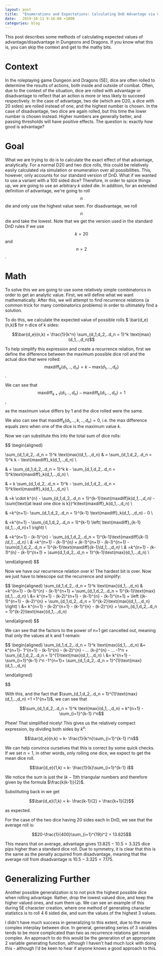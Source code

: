 ```yaml
---
layout: post
title:  "Enumerations and Expectations: Calculating DnD Advantage via Combinatorics"
date:   2019-10-11 9:16:00 +1000
categories: blog
---
```

This post describes some methods of calculating expected values of advantage/disadvantage in Dungeons and Dragons. If you know what this is, you can skip the context and get to the mathy bits. 


# Context
In the roleplaying game Dungeon and Dragons (5E), dice are often rolled to determine the results of actions, both inside and outside of combat.
Often, due to the context of the situation, dice are rolled with advantage or disadvantage to reflect that an action is more or less likely to succeed respectively.
In the case of advantage, two die (which are D20, a dice with 20 sides) are rolled instead of one, and the highest number is chosen.
In the case of disadvantage, two dice are again rolled, but this time the lower number is chosen instead. Higher numbers are generally better, and passing thresholds will have positive effects.
The question is: exactly how good is advantage?

# Goal

What we are trying to do is to calculate the exact effect of that advantage, analytically.
For a normal D20 and two dice rolls, this could be relatively easily calculated via simulation or enumeration over all possibilities.
This, however, only accounts for our standard version of DnD. What if we wanted to use a variant with a 100 sided dice?
Therefore, in order to spice things up, we are going to use an arbitrary $k$ sided die. In addition, for an extended definition of advantage, we're going to roll $$n$$ die and only use the highest value seen.
For disadvantage, we roll $$n$$ die and take the lowest.
Note that we get the version used in the standard DnD rules if we use $$k=20$$ and $$n=2$$. 


# Math
To solve this we are going to use some relatively simple combinatorics in order to get an analytic value.
First, we will define what we want mathematically.
After this, we will attempt to find recurrence relations (a common trick for many combinatorics problems) in order to ultimately find a solution. 


To do this, we calculate the expected value of possible rolls $ \bar{d_e}(n,k)$ for n dice of k sides:

$$\bar{d_e}(n,k) = \frac{1}{k^n} \sum_{d_1,d_2,..d_n = 1}^k \text{max}(d_1,..,d_n)$$


To help simplify this expression and create a recurrence relation, first we define the difference between the maximum possible dice roll and the actual dice that were rolled:
 $$\text{maxdiff}_k(d_1,..,d_n) = k - \text{max}(d_1,..,d_n)$$. 

We can see that $$\text{maxdiff}_{k+1}(d_1,..,d_n)-\text{maxdiff}_{k}(d_1,..,d_n) = 1$$,

as the maximum value differs by 1 and the dice rolled were the same. 

We also can see that 
$\text{maxdiff}_k(d_1,..,k,..,d_n) = 0$,
i.e. the max difference equals zero when one of the dice is the maximum value $k$. 

Now we can substitute this into the total sum of dice rolls:

$$
\begin{aligned}


 \sum_{d_1,d_2,..d_n = 1}^k \text{max}(d_1,..,d_n) &  = \sum_{d_1,d_2,..d_n = 1}^k k - \text{maxdiff}_k(d_1,..,d_n) \\

& = \sum_{d_1,d_2,..d_n = 1}^k k -  \sum_{d_1,d_2,..d_n = 1}^k\text{maxdiff}_k(d_1,..,d_n) \\

& = k \sum_{d_1,d_2,..d_n = 1}^k -  \sum_{d_1,d_2,..d_n = 1}^k\text{maxdiff}_k(d_1,..,d_n) \\

& =k \cdot k^{n} - \sum_{d_1,d_2,..d_n = 1}^{k-1}\text{maxdiff}_k(d_1,..,d_n) - \sum_{\text{at least one dice is k}}^k\text{maxdiff}_k(d_1,..,d_n) \\

& =k^{n+1}- \sum_{d_1,d_2,..d_n = 1}^{k-1} \text{maxdiff}_k(d_1,..,d_n) - 0 \\

& =k^{n+1} -  \sum_{d_1,d_2,..d_n = 1}^{k-1} \left( \text{maxdiff}_{k-1}(d_1,..,d_n)+1 \right) \\

& =k^{n+1} - (k-1)^{n} - \sum_{d_1,d_2,..d_n = 1}^{k-1}\text{maxdiff}_{k-1}(d_1,..,d_n)  \\
& =k^{n+1} - (k-1)^{n} + (k-1)^{n+1} - (k-1)^{n+1} - \sum_{d_1,d_2,..d_n = 1}^{k-1}\text{maxdiff}_{k-1}(d_1,..,d_n)  \\
& =k^{n+1} - (k-1)^{n} - (k-1)^{n+1} + \sum_{d_1,d_2,..d_n = 1}^{k-1}\text{max}(d_1,..,d_n)  \\

\end{aligned}
$$

Now we have our recurrence relation over k! The hardest bit is over.
Now we just have to telescope out the recurrence and simplify:

$$
\begin{aligned}
\sum_{d_1,d_2,..d_n = 1}^k \text{max}(d_1,..,d_n) & =k^{n+1} - (k-1)^{n} - (k-1)^{n+1} + \sum_{d_1,d_2,..d_n = 1}^{k-1}\text{max}(d_1,..,d_n) \\
 &= k^{n+1} - (k-2)^{n+1} - (k-1)^{n} - (k-1)^{n+1} + \left ((k-1)^{n+1} - (k-2)^{n}  +  \sum_{d_1,d_2,..d_n = 1}^{k-2}\text{max}(d_1,..,d_n) \right) \\
 &= k^{n+1} - (k-2)^{n+1} - (k-1)^{n}   - (k-2)^{n}  + \sum_{d_1,d_2,..d_n = 1}^{k-2}\text{max}(d_1,..,d_n) 

  \end{aligned}
 $$
 
We can see that the factors to the power of n+1 get cancelled out, meaning that only the values at k and 1 remain:

 $$
\begin{aligned}
  \sum_{d_1,d_2,..d_n = 1}^k \text{max}(d_1,..,d_n) &= k^{n+1}- 1^{n+1} - (k-1)^{n}   - (k-2)^{n} - ... (k-j)^{n} - ... -1^n  + \sum_{d_1,d_2,..d_n = 1}^{1}\text{max}(d_1,..,d_n) \\
    &= k^{n+1}   - \sum_{i=1}^{k-1}  i^n  -1^{n+1}+ \sum_{d_1,d_2,..d_n = 1}^{1}\text{max}(d_1,..,d_n)

 \end{aligned}

 $$


With this, and the fact that $\sum_{d_1,d_2,..d_n = 1}^{1}\text{max}(d_1,..,d_n) =1 =1^{n+1}$, we can see that 

$$\sum_{d_1,d_2,..d_n = 1}^k \text{max}(d_1,..,d_n) = k^{n+1} - \sum_{i=1}^{k-1} i^n$$


Phew! That simplified nicely! This gives us the relatively compact expression, by dividing both sides by $k^n$:

$$\bar{d_e}(n,k) = k- \frac{1}{k^n}\sum_{i=1}^{k-1} i^n$$

We can help convince ourselves that this is correct by some quick checks.
If we set $n=1$, in other words, only rolling one dice, we expect to get the mean dice roll.

$$\bar{d_e}(1,k) = k- \frac{1}{k}\sum_{i=1}^{k-1} i$$

We notice the sum is just the $(k-1)$th triangular numbers and therefore given by the formula $\frac{k(k-1)}{2}$.

Substituting back in we get 

$$\bar{d_e}(1,k) = k- \frac{k-1}{2} = \frac{k+1}{2}$$

as expected.


For the case of the two dice having 20 sides each in DnD, we see that the average roll is:


$$20-\frac{1}{400}\sum_{i=1}^{19}i^2 = 13.825$$

This means that on average, advantage gives $13.825 - 10.5 = 3.325$ dice pips higher than a standard dice roll.
Due to symmetry, it is clear that this is the same as the penalty acquired from disadvantage, meaning that the average roll from disadvantage is $10.5 - 3.325 =  7.175$.


# Generalizing Further

Another possible generalization is to not pick the highest possible dice when rolling advantage.
Rather, drop the lowest valued dice, and keep the higher valued ones, and sum them up.
We can see an example of this during 5E character creation, where one method of generating character statistics is to roll 4 6 sided die, and sum the values of the highest 3 values.

I didn't have much success in generalizing to this extent, due to the more complex interplay between dice.
In general, generating series of 3 variables tends to be more complicated than two as recurrence relations get more complex.
An approach to do this would be the generation of an appropriate 2 variable generating function, although I haven't had much luck with doing this - although I'd be keen to hear if anyone knows a good approach to this. 

